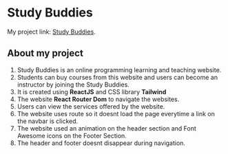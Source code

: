 # Study Buddies


My project link: [Study Buddies](https://elated-yalow-90af5b.netlify.app/).

## About my project
<ol>
    <li>Study Buddies is an online programming learning and teaching website.</li>
    <li>Students can buy courses from this website and users can become an instructor by joining the Study Buddies.</li>
    <li>It is created using <b>ReactJS</b> and CSS library <b>Tailwind</b></li>
    <li>The website <b>React Router Dom</b> to navigate the websites.</li>
    <li>Users can view the services offered by the website.
    <li>The website uses route so it doesnt load the page everytime a link on the navbar is clicked.</li>
    <li>The website used an animation on the header section and Font Awesome icons on the Footer Section.</li>
    <li>The header and footer doesnt disappear during navigation.</li>
</ol>